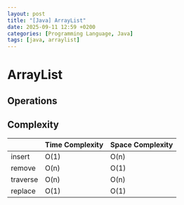 ```yaml
---
layout: post
title: "[Java] ArrayList"
date: 2025-09-11 12:59 +0200
categories: [Programming Language, Java]
tags: [java, arraylist]
---
```


# ArrayList

## Operations



## Complexity

|           | Time Complexity   | Space Complexity  |
|-----------|-------------------|-------------------|
| insert    |       O(1)        |       O(n)        |
| remove    |       O(n)        |       O(1)        |
| traverse  |       O(n)        |       O(n)        |
| replace   |       O(1)        |       O(1)        |
